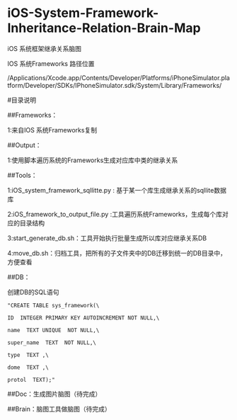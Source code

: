 # iOS-System-Framework-Inheritance-Relation-Brain-Map
iOS 系统框架继承关系脑图

IOS 系统Frameworks  路径位置

/Applications/Xcode.app/Contents/Developer/Platforms/iPhoneSimulator.platform/Developer/SDKs/IPhoneSimulator.sdk/System/Library/Frameworks/

#目录说明

##Frameworks：

1:来自IOS 系统Frameworks复制

##Output：

1:使用脚本遍历系统的Frameworks生成对应库中类的继承关系

##Tools：

1:iOS_system_framework_sqllitte.py : 基于某一个库生成继承关系的sqllite数据库

2:iOS_framework_to_output_file.py :工具遍历系统Frameworks，生成每个库对应的目录结构

3:start_generate_db.sh：工具开始执行批量生成所以库对应继承关系DB

4:move_db.sh：归档工具，把所有的子文件夹中的DB迁移到统一的DB目录中，方便查看

##DB：

创建DB的SQL语句
```
"CREATE TABLE sys_framework(\

ID  INTEGER PRIMARY KEY AUTOINCREMENT NOT NULL,\

name  TEXT UNIQUE  NOT NULL,\

super_name  TEXT  NOT NULL,\

type  TEXT ,\

dome  TEXT ,\

protol  TEXT);"
```

##Doc：生成图片脑图（待完成）

##Brain：脑图工具做脑图（待完成）

